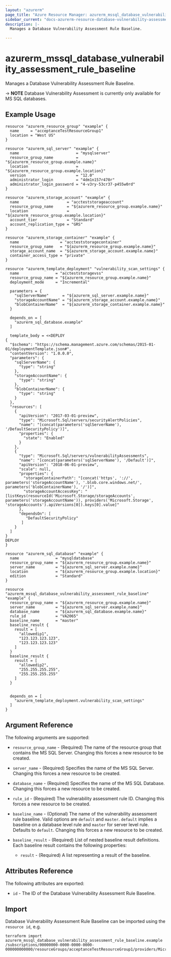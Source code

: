 ```yaml
---
layout: "azurerm"
page_title: "Azure Resource Manager: azurerm_mssql_database_vulnerability_assessment_rule_baseline"
sidebar_current: "docs-azurerm-resource-database-vulnerability-assessment-rule-baseline-x"
description: |-
  Manages a Database Vulnerability Assessment Rule Baseline.

---
```


# azurerm_mssql_database_vulnerability_assessment_rule_baseline

Manages a Database Vulnerability Assessment Rule Baseline.

-> **NOTE** Database Vulnerability Assessment is currently only available for MS SQL databases.

## Example Usage

```hcl
resource "azurerm_resource_group" "example" {
  name     = "acceptanceTestResourceGroup1"
  location = "West US"
}

resource "azurerm_sql_server" "example" {
  name                         = "mysqlserver"
  resource_group_name          = "${azurerm_resource_group.example.name}"
  location                     = "${azurerm_resource_group.example.location}"
  version                      = "12.0"
  administrator_login          = "4dm1n157r470r"
  administrator_login_password = "4-v3ry-53cr37-p455w0rd"
}

resource "azurerm_storage_account" "example" {
  name                     = "accteststorageaccount"
  resource_group_name      = "${azurerm_resource_group.example.name}"
  location                 = "${azurerm_resource_group.example.location}"
  account_tier             = "Standard"
  account_replication_type = "GRS"
}

resource "azurerm_storage_container" "example" {
  name                  = "accteststoragecontainer"
  resource_group_name   = "${azurerm_resource_group.example.name}"
  storage_account_name  = "${azurerm_storage_account.example.name}"
  container_access_type = "private"
}

resource "azurerm_template_deployment" "vulnerability_scan_settings" {
  name                = "accteststoragevss"
  resource_group_name = "${azurerm_resource_group.example.name}"
  deployment_mode     = "Incremental"

  parameters = {
    "sqlServerName"      = "${azurerm_sql_server.example.name}"
    "storageAccountName" = "${azurerm_storage_account.example.name}"
    "blobContainerName"  = "${azurerm_storage_container.example.name}"
  }

  depends_on = [
    "azurerm_sql_database.example"
  ]

  template_body = <<DEPLOY
{
  "$schema": "https://schema.management.azure.com/schemas/2015-01-01/deploymentTemplate.json#",
  "contentVersion": "1.0.0.0",
  "parameters": {
    "sqlServerName": {
      "type": "string"
    },
    "storageAccountName": {
      "type": "string"
    },
    "blobContainerName": {
      "type": "string"
    }
  },
  "resources": [
    {
      "apiVersion": "2017-03-01-preview",
      "type": "Microsoft.Sql/servers/securityAlertPolicies",
      "name": "[concat(parameters('sqlServerName'), '/DefaultSecurityPolicy')]",
      "properties": {
        "state": "Enabled"
      }
    },
    {
      "type": "Microsoft.Sql/servers/vulnerabilityAssessments",
      "name": "[concat(parameters('sqlServerName'), '/Default')]",
      "apiVersion": "2018-06-01-preview",
      "scale": null,
      "properties": {
        "storageContainerPath": "[concat('https', '://', parameters('storageAccountName'), '.blob.core.windows.net/', parameters('blobContainerName'), '/')]",
        "storageAccountAccessKey": "[listKeys(resourceId('Microsoft.Storage/storageAccounts', parameters('storageAccountName')), providers('Microsoft.Storage', 'storageAccounts').apiVersions[0]).keys[0].value]"
      },
      "dependsOn": [
         "DefaultSecurityPolicy"
       ]
    }
  ]
}
DEPLOY
}

resource "azurerm_sql_database" "example" {
  name                = "mysqldatabase"
  resource_group_name = "${azurerm_resource_group.example.name}"
  server_name         = "${azurerm_sql_server.example.name}"
  location            = "${azurerm_resource_group.example.location}"
  edition             = "Standard"
}

resource "azurerm_mssql_database_vulnerability_assessment_rule_baseline" "example" {
  resource_group_name = "${azurerm_resource_group.example.name}"
  server_name         = "${azurerm_sql_server.example.name}"
  database_name       = "${azurerm_sql_database.example.name}"
  rule_id             = "VA2065"
  baseline_name       = "master"
  baseline_result {
    result = [
      "allowedip1",
      "123.123.123.123",
      "123.123.123.123"
    ]
  }
  baseline_result {
    result = [
      "allowedip2",
      "255.255.255.255",
      "255.255.255.255"
    ]
  }


  depends_on = [
    "azurerm_template_deployment.vulnerability_scan_settings"
  ]
}
```

## Argument Reference

The following arguments are supported:

* `resource_group_name` - (Required) The name of the resource group that contains the MS SQL Server. Changing this forces a new resource to be created.

* `server_name` - (Required) Specifies the name of the MS SQL Server. Changing this forces a new resource to be created.

* `database_name` - (Required) Specifies the name of the MS SQL Database. Changing this forces a new resource to be created.

* `rule_id` - (Required) The vulnerability assessment rule ID. Changing this forces a new resource to be created.
    
* `baseline_name` - (Optional) The name of the vulnerability assessment rule baseline. Valid options are `default` and `master`. `default` implies a baseline on a database level rule and `master` for server level rule. Defaults to `default`. Changing this forces a new resource to be created.

* `baseline_result` - (Required) List of nested baseline result definitions. Each baseline result contains the following properties:

  * `result` - (Required) A list representing a result of the baseline.


## Attributes Reference

The following attributes are exported:

* `id` - The ID of the Database Vulnerability Assessment Rule Baseline.

## Import

Database Vulnerability Assessment Rule Baseline can be imported using the `resource id`, e.g.

```shell
terraform import azurerm_mssql_database_vulnerability_assessment_rule_baseline.example  /subscriptions/00000000-0000-0000-0000-000000000000/resourceGroups/acceptanceTestResourceGroup1/providers/Microsoft.Sql/servers/mysqlserver/databases/mysqldatabase/vulnerabilityAssessments/Default/rules/VA2065/baselines/master 
```


